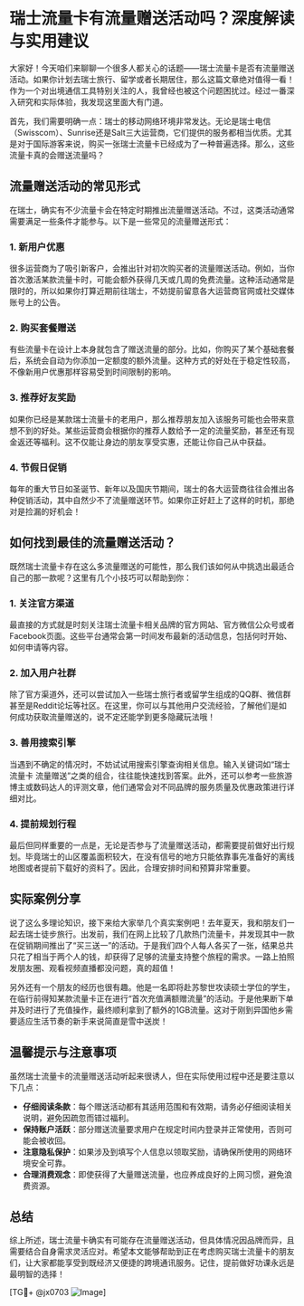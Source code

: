 # 瑞士流量卡有流量赠送活动吗？深度解读与实用建议

大家好！今天咱们来聊聊一个很多人都关心的话题——瑞士流量卡是否有流量赠送活动。如果你计划去瑞士旅行、留学或者长期居住，那么这篇文章绝对值得一看！作为一个对出境通信工具特别关注的人，我曾经也被这个问题困扰过。经过一番深入研究和实际体验，我发现这里面大有门道。

首先，我们需要明确一点：瑞士的移动网络环境非常发达。无论是瑞士电信（Swisscom）、Sunrise还是Salt三大运营商，它们提供的服务都相当优质。尤其是对于国际游客来说，购买一张瑞士流量卡已经成为了一种普遍选择。那么，这些流量卡真的会赠送流量吗？

## 流量赠送活动的常见形式

在瑞士，确实有不少流量卡会在特定时期推出流量赠送活动。不过，这类活动通常需要满足一些条件才能参与。以下是一些常见的流量赠送形式：

### 1. 新用户优惠
很多运营商为了吸引新客户，会推出针对初次购买者的流量赠送活动。例如，当你首次激活某款流量卡时，可能会额外获得几天或几周的免费流量。这种活动通常是限时的，所以如果你打算近期前往瑞士，不妨提前留意各大运营商官网或社交媒体账号上的公告。

### 2. 购买套餐赠送
有些流量卡在设计上本身就包含了赠送流量的部分。比如，你购买了某个基础套餐后，系统会自动为你添加一定额度的额外流量。这种方式的好处在于稳定性较高，不像新用户优惠那样容易受到时间限制的影响。

### 3. 推荐好友奖励
如果你已经是某款瑞士流量卡的老用户，那么推荐朋友加入该服务可能也会带来意想不到的好处。某些运营商会根据你的推荐人数给予一定的流量奖励，甚至还有现金返还等福利。这不仅能让身边的朋友享受实惠，还能让你自己从中获益。

### 4. 节假日促销
每年的重大节日如圣诞节、新年以及国庆节期间，瑞士的各大运营商往往会推出各种促销活动，其中自然少不了流量赠送环节。如果你正好赶上了这样的时机，那绝对是捡漏的好机会！

## 如何找到最佳的流量赠送活动？

既然瑞士流量卡存在这么多流量赠送的可能性，那么我们该如何从中挑选出最适合自己的那一款呢？这里有几个小技巧可以帮助到你：

### 1. 关注官方渠道
最直接的方式就是时刻关注瑞士流量卡相关品牌的官方网站、官方微信公众号或者Facebook页面。这些平台通常会第一时间发布最新的活动信息，包括何时开始、如何申请等内容。

### 2. 加入用户社群
除了官方渠道外，还可以尝试加入一些瑞士旅行者或留学生组成的QQ群、微信群甚至是Reddit论坛等社区。在这里，你可以与其他用户交流经验，了解他们是如何成功获取流量赠送的，说不定还能学到更多隐藏玩法哦！

### 3. 善用搜索引擎
当遇到不确定的情况时，不妨试试用搜索引擎查询相关信息。输入关键词如“瑞士流量卡 流量赠送”之类的组合，往往能快速找到答案。此外，还可以参考一些旅游博主或数码达人的评测文章，他们通常会对不同品牌的服务质量及优惠政策进行详细对比。

### 4. 提前规划行程
最后但同样重要的一点是，无论是否参与了流量赠送活动，都需要提前做好出行规划。毕竟瑞士的山区覆盖面积较大，在没有信号的地方只能依靠事先准备好的离线地图或者提前下载好的资料了。因此，合理安排时间和预算非常重要。

## 实际案例分享

说了这么多理论知识，接下来给大家举几个真实案例吧！去年夏天，我和朋友们一起去瑞士徒步旅行。出发前，我们在网上比较了几款热门流量卡，并发现其中一款在促销期间推出了“买三送一”的活动。于是我们四个人每人各买了一张，结果总共只花了相当于两个人的钱，却获得了足够的流量支持整个旅程的需求。一路上拍照发朋友圈、观看视频直播都没问题，真的超值！

另外还有一个朋友的经历也很有趣。他是一名即将赴苏黎世攻读硕士学位的学生，在临行前得知某款流量卡正在进行“首次充值满额赠流量”的活动。于是他果断下单并及时进行了充值操作，最终顺利拿到了额外的1GB流量。这对于刚到异国他乡需要适应生活节奏的新手来说简直是雪中送炭！

## 温馨提示与注意事项

虽然瑞士流量卡的流量赠送活动听起来很诱人，但在实际使用过程中还是要注意以下几点：

- **仔细阅读条款**：每个赠送活动都有其适用范围和有效期，请务必仔细阅读相关说明，避免因疏忽而错过福利。
- **保持账户活跃**：部分赠送流量要求用户在规定时间内登录并正常使用，否则可能会被收回。
- **注意隐私保护**：如果涉及到填写个人信息以领取奖励，请确保所使用的网络环境安全可靠。
- **合理消费观念**：即使获得了大量赠送流量，也应养成良好的上网习惯，避免浪费资源。

## 总结

综上所述，瑞士流量卡确实有可能存在流量赠送活动，但具体情况因品牌而异，且需要结合自身需求灵活应对。希望本文能够帮助到正在考虑购买瑞士流量卡的朋友们，让大家都能享受到既经济又便捷的跨境通讯服务。记住，提前做好功课永远是最明智的选择！

[TG💪+ @jx0703 ![Image](https://github.com/user-attachments/assets/dbca1d08-cadb-493c-b0ec-ad6f7a83f270)]